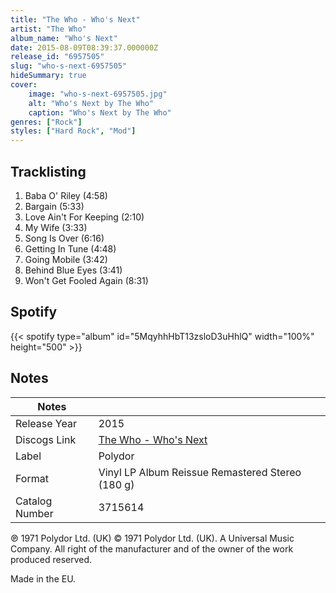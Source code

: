 ```yaml
---
title: "The Who - Who's Next"
artist: "The Who"
album_name: "Who's Next"
date: 2015-08-09T08:39:37.000000Z
release_id: "6957505"
slug: "who-s-next-6957505"
hideSummary: true
cover:
    image: "who-s-next-6957505.jpg"
    alt: "Who's Next by The Who"
    caption: "Who's Next by The Who"
genres: ["Rock"]
styles: ["Hard Rock", "Mod"]
---
```


## Tracklisting
1. Baba O' Riley (4:58)
2. Bargain (5:33)
3. Love Ain't For Keeping (2:10)
4. My Wife (3:33)
5. Song Is Over (6:16)
6. Getting In Tune (4:48)
7. Going Mobile (3:42)
8. Behind Blue Eyes (3:41)
9. Won't Get Fooled Again (8:31)


## Spotify
{{< spotify type="album" id="5MqyhhHbT13zsloD3uHhlQ" width="100%" height="500" >}}



## Notes
| Notes          |             |
| ---------------| ----------- |
| Release Year   | 2015 |
| Discogs Link   | [The Who - Who's Next](https://www.discogs.com/release/6957505-The-Who-Whos-Next) |
| Label          | Polydor |
| Format         | Vinyl LP Album Reissue Remastered Stereo (180 g) |
| Catalog Number | 3715614 |

℗ 1971 Polydor Ltd. (UK) © 1971 Polydor Ltd. (UK). A Universal Music Company. All right of the manufacturer and of the owner of the work produced reserved.

Made in the EU.

